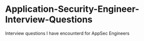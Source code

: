 # Application-Security-Engineer-Interview-Questions
Interview questions I have encounterd for AppSec Engineers

